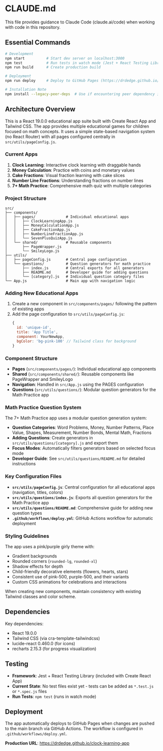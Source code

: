 # CLAUDE.md

This file provides guidance to Claude Code (claude.ai/code) when working with code in this repository.

## Essential Commands

```bash
# Development
npm start          # Start dev server on localhost:3000
npm test           # Run tests in watch mode (Jest + React Testing Library)
npm run build      # Create production build

# Deployment
npm run deploy     # Deploy to GitHub Pages (https://drdedge.github.io/clock-learning-app)

# Installation Note
npm install --legacy-peer-deps  # Use if encountering peer dependency issues
```

## Architecture Overview

This is a React 19.0.0 educational app suite built with Create React App and Tailwind CSS. The app provides multiple educational games for children focused on math concepts. It uses a simple state-based navigation system (no React Router) with all pages configured centrally in `src/utils/pageConfig.js`.

### Current Apps

1. **Clock Learning**: Interactive clock learning with draggable hands
2. **Money Calculation**: Practice with coins and monetary values
3. **Cake Fractions**: Visual fraction learning with cake slices
4. **Number Line Fractions**: Understanding fractions on number lines
5. **7+ Math Practice**: Comprehensive math quiz with multiple categories

### Project Structure

```
src/
├── components/
│   ├── pages/              # Individual educational apps
│   │   ├── ClockLearningApp.js
│   │   ├── MoneyCalculationApp.js
│   │   ├── CakeFractionApp.js
│   │   ├── NumberLineFractionApp.js
│   │   └── SevenPlusQuizApp.js
│   └── shared/             # Reusable components
│       ├── PageWrapper.js
│       └── SmileyLogo.js
├── utils/
│   ├── pageConfig.js       # Central page configuration
│   └── questions/          # Question generators for math practice
│       ├── index.js        # Central exports for all generators
│       ├── README.md       # Developer guide for adding questions
│       └── [category].js   # Individual question category files
└── App.js                  # Main app with navigation logic
```

### Adding New Educational Apps

1. Create a new component in `src/components/pages/` following the pattern of existing apps
2. Add the page configuration to `src/utils/pageConfig.js`:
   ```javascript
   {
     id: 'unique-id',
     title: 'App Title',
     component: YourNewApp,
     bgColor: 'bg-pink-100' // Tailwind class for background
   }
   ```

### Component Structure

- **Pages** (`src/components/pages/`): Individual educational app components
- **Shared** (`src/components/shared/`): Reusable components like PageWrapper and SmileyLogo
- **Navigation**: Handled in `src/App.js` using the PAGES configuration
- **Questions** (`src/utils/questions/`): Modular question generators for the Math Practice app

### Math Practice Question System

The 7+ Math Practice app uses a modular question generation system:

- **Question Categories**: Word Problems, Money, Number Patterns, Place Value, Shapes, Measurement, Number Bonds, Mental Math, Fractions
- **Adding Questions**: Create generators in `src/utils/questions/[category].js` and export them
- **Focus Modes**: Automatically filters generators based on selected focus mode
- **Developer Guide**: See `src/utils/questions/README.md` for detailed instructions

### Key Configuration Files

- **`src/utils/pageConfig.js`**: Central configuration for all educational apps (navigation, titles, colors)
- **`src/utils/questions/index.js`**: Exports all question generators for the Math Practice app
- **`src/utils/questions/README.md`**: Comprehensive guide for adding new question types
- **`.github/workflows/deploy.yml`**: GitHub Actions workflow for automatic deployment

### Styling Guidelines

The app uses a pink/purple girly theme with:
- Gradient backgrounds
- Rounded corners (`rounded-lg`, `rounded-xl`)
- Shadow effects for depth
- Child-friendly decorative elements (flowers, hearts, stars)
- Consistent use of pink-500, purple-500, and their variants
- Custom CSS animations for celebrations and interactions

When creating new components, maintain consistency with existing Tailwind classes and color scheme.

## Dependencies

Key dependencies:
- React 19.0.0
- Tailwind CSS (via cra-template-tailwindcss)
- lucide-react 0.460.0 (for icons)
- recharts 2.15.3 (for progress visualization)

## Testing

- **Framework**: Jest + React Testing Library (included with Create React App)
- **Current State**: No test files exist yet - tests can be added as `*.test.js` or `*.spec.js` files
- **Run Tests**: `npm test` (runs in watch mode)

## Deployment

The app automatically deploys to GitHub Pages when changes are pushed to the main branch via GitHub Actions. The workflow is configured in `.github/workflows/deploy.yml`.

**Production URL**: https://drdedge.github.io/clock-learning-app